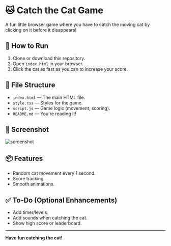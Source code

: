 # 🐱 Catch the Cat Game

A fun little browser game where you have to catch the moving cat by clicking on it before it disappears!

## 🚀 How to Run
1. Clone or download this repository.
2. Open `index.html` in your browser.
3. Click the cat as fast as you can to increase your score.

## 🧾 File Structure
- `index.html` — The main HTML file.
- `style.css` — Styles for the game.
- `script.js` — Game logic (movement, scoring).
- `README.md` — You're reading it!

## 📸 Screenshot

![screenshot](https://cdn.pixabay.com/photo/2017/01/06/19/15/cat-1958437_960_720.png)

## 📦 Features
- Random cat movement every 1 second.
- Score tracking.
- Smooth animations.

## ✅ To-Do (Optional Enhancements)
- Add timer/levels.
- Add sounds when catching the cat.
- Show high score or leaderboard.

---

**Have fun catching the cat!**
